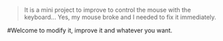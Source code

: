 >It is a mini project to improve to control the mouse with the keyboard... Yes, my mouse broke and I needed to fix it immediately. 

#Welcome to modify it, improve it and whatever you want.